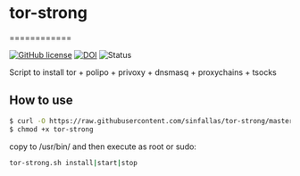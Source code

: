 # tor-strong
============

[![GitHub license](https://sinfallas.files.wordpress.com/2016/02/gpl.png)](https://github.com/sinfallas/tor-strong/blob/master/LICENSE)
[![DOI](https://zenodo.org/badge/4102/sinfallas/tor-strong.svg)](https://zenodo.org/badge/latestdoi/4102/sinfallas/tor-strong)
![Status](https://api.travis-ci.org/sinfallas/tor-strong.svg) 

Script to install tor + polipo + privoxy + dnsmasq + proxychains + tsocks

## How to use

```bash
$ curl -O https://raw.githubusercontent.com/sinfallas/tor-strong/master/tor-strong
$ chmod +x tor-strong
```
copy to /usr/bin/ and then execute as root or sudo:

```bash
tor-strong.sh install|start|stop
```
